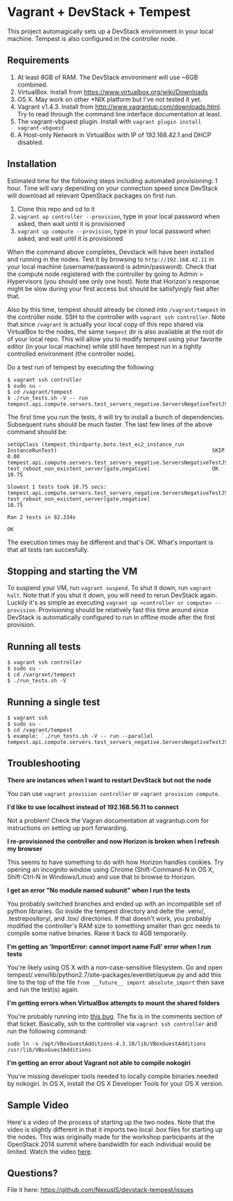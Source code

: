 # Vagrant + DevStack + Tempest

This project automagically sets up a DevStack environment in
your local machine. Tempest is also configured in the controller node.

## Requirements

1. At least 8GB of RAM. The DevStack environment will use ~6GB combined.
1. VirtualBox. Install from https://www.virtualbox.org/wiki/Downloads
1. OS X. May work on other *NIX platform but I've not tested it yet.
1. Vagrant v1.4.3. Install from http://www.vagrantup.com/downloads.html. Try
   to read through the command line interface documentation at least.
1. The vagrant-vbguest plugin. Install with `vagrant plugin install vagrant-vbguest`
1. A Host-only Network in VirtualBox with IP of 192.168.42.1 and DHCP disabled.

## Installation

Estimated time for the following steps including automated provisioning:
1 hour. Time will vary depending on your connection speed since DevStack
will download all relevant OpenStack packages on first run.

1. Clone this repo and cd to it
1. `vagrant up controller --provision`, type in your local password when asked, then wait until it is provisioned
1. `vagrant up compute --provision`, type in your local password when asked, and wait until it is provisioned

When the command above completes, Devstack will have been installed and running
in the nodes. Test it by browsing to `http://192.168.42.11` in your local machine
(username/password is admin/password). Check that the compute node registered
with the controller by going to Admin > Hypervisors (you should see only one host).
Note that Horizon's response might be slow during your first access but should
be satisfyingly fast after that.

Also by this time, tempest should already be cloned into `/vagrant/tempest` in
the controller node. SSH to the controller with `vagrant ssh controller`. Note
that since `/vagrant` is actually your local copy of this repo shared via
VirtualBox to the nodes, the same `tempest` dir is also available at the root dir
of your local repo. This will allow you to modify tempest using your favorite
editor (in your local machine) while still have tempest run in a tightly
controlled environment (the controller node).

Do a test run of tempest by executing the following:

    $ vagrant ssh controller
    $ sudo su -
    $ cd /vagrant/tempest
    $ ./run_tests.sh -V -- run tempest.api.compute.servers.test_servers_negative.ServersNegativeTestJSON.test_reboot_non_existent_server

The first time you run the tests, it will try to install a bunch of dependencies.
Subsequent runs should be much faster. The last few lines of the above command
should be:

    setUpClass (tempest.thirdparty.boto.test_ec2_instance_run
    InstanceRunTest)                                                  SKIP  0.00
    tempest.api.compute.servers.test_servers_negative.ServersNegativeTestJSON
    test_reboot_non_existent_server[gate,negative]                    OK  10.75

    Slowest 1 tests took 10.75 secs:
    tempest.api.compute.servers.test_servers_negative.ServersNegativeTestJSON
    test_reboot_non_existent_server[gate,negative]                        10.75

    Ran 2 tests in 82.334s

    OK

The execution times may be different and that's OK. What's important is that all
tests ran succesfully.

## Stopping and starting the VM

To suspend your VM, run `vagrant suspend`. To shut it down, run `vagrant halt`.
Note that if you shut it down, you will need to rerun DevStack again. Luckily
it's as simple as executing `vagrant up <controller or compute> --provision`.
Provisioning should be relatively fast this time around since DevStack is automatically
configured to run in offline mode after the first provision.

## Running all tests

    $ vagrant ssh controller
    $ sudo su -
    $ cd /vargrant/tempest
    $ ./run_tests.sh -V

## Running a single test

    $ vagrant ssh
    $ sudo su -
    $ cd /vagrant/tempest
    $ example: `./run_tests.sh -V -- run --parallel tempest.api.compute.servers.test_servers_negative.ServersNegativeTestJSON.test_reboot_non_existent_server`


## Troubleshooting

**There are instances when I want to restart DevStack but not the node**

You can use `vagrant provision controller` or `vagrant provision compute`.


**I'd like to use localhost instead of 192.168.56.11 to connect**

Not a problem! Check the Vagran documentation at vagrantup.com for instructions
on setting up port forwarding.


**I re-provisioned the controller and now Horizon is broken when I refresh my browser**

This seems to have something to do with how Horizon handles cookies. Try opening an
incognito window using Chrome (Shift-Command-N in OS X, Shift-Ctrl-N in Windows/Linux)
and use that to browse to Horizon.


**I get an error "No module named subunit" when I run the tests**

You probably switched branches and ended up with an incompatible set of python libraries.
Go inside the tempest directory and delte the .venv/, .testrepository/, and .tox/ directories.
If that doesn't work, you probably modified the controller's RAM size to something
smaller than gcc needs to compile some native binaries. Raise it back to
4GB temporarily.


**I'm getting an 'ImportError: cannot import name Full' error when I run tests**

You're likely using OS X with a non-case-sensitive filesystem. Go and open
tempest/.venv/lib/python2.7/site-packages/eventlet/queue.py and add this line
to the top of the file `from __future__ import absolute_import` then save
and run the test(s) again.


**I'm getting errors when VirtualBox attempts to mount the shared folders**

You're probably running into [this bug](https://www.virtualbox.org/ticket/12879).
The fix is in the comments section of that ticket. Basically, ssh to the controller
via `vagrant ssh controller` and run the following command:

    sudo ln -s /opt/VBoxGuestAdditions-4.3.10/lib/VBoxGuestAdditions /usr/lib/VBoxGuestAdditions


**I'm getting an error about Vagrant not able to compile nokogiri**

You're missing developer tools needed to locally compile binaries needed
by nokogiri. In OS X, install the OS X Developer Tools for your OS X version.


## Sample Video

Here's a video of the process of starting up the two nodes. Note that the video is slightly
different in that it imports two local .box files for starting up the nodes. This was originally
made for the workshop participants at the OpenStack 2014 summit where bandwidth for each
individual would be limited. Watch the video [here](https://www.youtube.com/watch?v=vKHPX_6W5cM).

## Questions?

File it here: https://github.com/NexusIS/devstack-tempest/issues
